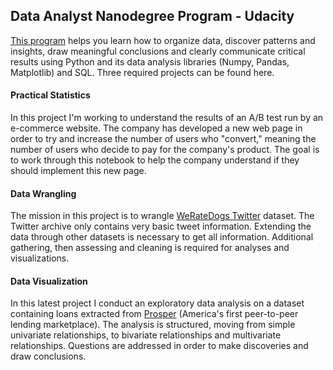 ## Data Analyst Nanodegree Program - Udacity

[This program](https://www.udacity.com/course/data-analyst-nanodegree--nd002) helps you learn how to organize data, discover patterns and insights, 
draw meaningful conclusions and clearly communicate critical results using Python and its data analysis libraries (Numpy, Pandas, Matplotlib) and SQL.
Three required projects can be found here.

#### Practical Statistics

In this project I'm working to understand the results of an A/B test run by an e-commerce website. The company has developed a new web page in order 
to try and increase the number of users who "convert," meaning the number of users who decide to pay for the company's product. The goal is to 
work through this notebook to help the company understand if they should implement this new page.

#### Data Wrangling

The mission in this project is to wrangle [WeRateDogs Twitter](https://twitter.com/dog_rates?ref_src=twsrc%5Egoogle%7Ctwcamp%5Eserp%7Ctwgr%5Eauthor) 
dataset. The Twitter archive only contains very basic tweet information. Extending the data through other datasets is necessary to get all information. 
Additional gathering, then assessing and cleaning is required for analyses and visualizations.

#### Data Visualization

In this latest project I conduct an exploratory data analysis on a dataset containing loans extracted from [Prosper](https://www.prosper.com/) 
(America's first peer-to-peer lending marketplace). The analysis is structured, moving from simple univariate relationships, to bivariate 
relationships and multivariate relationships. Questions are addressed in order to make discoveries and draw conclusions.
